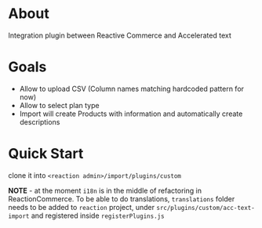 # About

Integration plugin between Reactive Commerce and Accelerated text

# Goals
- Allow to upload CSV (Column names matching hardcoded pattern for now)
- Allow to select plan type
- Import will create Products with information and automatically create descriptions

# Quick Start

clone it into `<reaction admin>/import/plugins/custom`

**NOTE** - at the moment `i18n` is in the middle of refactoring in ReactionCommerce. To be able to do translations, `translations` folder needs to be added to `reaction` project, under `src/plugins/custom/acc-text-import` and registered inside `registerPlugins.js`

